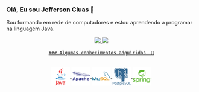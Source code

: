 ### Olá, Eu sou Jefferson Cluas 👋

 Sou formando em rede de computadores e estou aprendendo a programar na linguagem Java.


<div align="center">
  <a href="https://github.com/Jeffersonclaus">
  <img height="180em" src="https://github-readme-stats.vercel.app/api?username=Jeffersonclaus&show_icons=true&theme=dracula&include_all_commits=true&count_private=true"/>
  <img height="180em" src="https://github-readme-stats.vercel.app/api/top-langs/?username=Jeffersonclaus&layout=compact&langs_count=7&theme=dracula"/>

  
    
    ### Algumas conhecimentos adquiridos  👋
  <div style="display: inline_block"><br>
  <img align="center" alt="Java" height="50" width="50" src="https://github.com/devicons/devicon/blob/master/icons/java/java-original-wordmark.svg">
  <img align="center" alt="Apache-Ts" height="50" width="50" src="https://github.com/devicons/devicon/blob/master/icons/apache/apache-line-wordmark.svg">
  <img align="center" alt="MySQL" height="50" width="50" src="https://github.com/devicons/devicon/blob/master/icons/mysql/mysql-original-wordmark.svg">
  <img align="center" alt="PostgreSQL" height="50" width="50" src="https://github.com/devicons/devicon/blob/master/icons/postgresql/postgresql-plain-wordmark.svg">
  <img align="center" alt="Spring" height="50" width="50" src="https://github.com/devicons/devicon/blob/master/icons/spring/spring-original-wordmark.svg">

 
  
  
